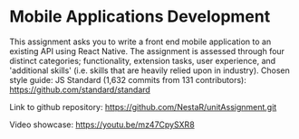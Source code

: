 # Mobile Applications Development  
This assignment asks you to write a front end mobile application to an existing API using React Native. The assignment is assessed through four distinct categories; functionality, extension tasks, user experience, and 'additional skills' (i.e. skills that are heavily relied upon in industry). 
Chosen style guide: JS Standard (1,632 commits from 131 contributors): https://github.com/standard/standard  

Link to github repository: https://github.com/NestaR/unitAssignment.git

Video showcase: https://youtu.be/mz47CpySXR8
